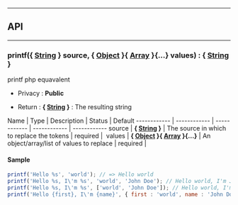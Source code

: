 


-----------------------------
## API
-----------------------------

### printf({ <a class="link" href="https://developer.mozilla.org/fr/docs/Web/JavaScript/Reference/Objets_globaux/String" target="_blank" title="String">String</a> } source, { <a class="link" href="https://developer.mozilla.org/fr/docs/Web/JavaScript/Reference/Objets_globaux/Object" target="_blank" title="Object">Object</a> }{ <a class="link" href="https://developer.mozilla.org/fr/docs/Web/JavaScript/Reference/Objets_globaux/Array" target="_blank" title="Array">Array</a> }{...} values) : { <a class="link" href="https://developer.mozilla.org/fr/docs/Web/JavaScript/Reference/Objets_globaux/String" target="_blank" title="String">String</a> }
printf php equavalent
- Privacy : **Public**

- Return : **{ <a class="link" href="https://developer.mozilla.org/fr/docs/Web/JavaScript/Reference/Objets_globaux/String" target="_blank" title="String">String</a> }** : The resulting string

Name | Type | Description | Status | Default
------------ | ------------ | ------------ | ------------ | ------------
source | **{ <a class="link" href="https://developer.mozilla.org/fr/docs/Web/JavaScript/Reference/Objets_globaux/String" target="_blank" title="String">String</a> }** | The source in which to replace the tokens | required | 
values | **{ <a class="link" href="https://developer.mozilla.org/fr/docs/Web/JavaScript/Reference/Objets_globaux/Object" target="_blank" title="Object">Object</a> }{ <a class="link" href="https://developer.mozilla.org/fr/docs/Web/JavaScript/Reference/Objets_globaux/Array" target="_blank" title="Array">Array</a> }{...}** | An object/array/list of values to replace | required | 


#### Sample
```js
printf('Hello %s', 'world'); // => Hello world
printf('Hello %s, I\'m %s', 'world', 'John Doe'); // Hello world, I'm John Doe
printf('Hello %s, I\'m %s', ['world', 'John Doe']); // Hello world, I'm John Doe
printf('Hello {first}, I\'m {name}', { first : 'world', name : 'John Doe'}); // Hello world, I'm John Doe

```


